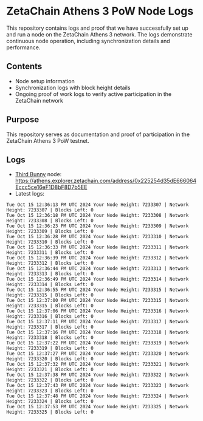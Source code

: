 # ZetaChain Athens 3 PoW Node Logs
This repository contains logs and proof that we have successfully set up and run a node on the ZetaChain Athens 3 network. The logs demonstrate continuous node operation, including synchronization details and performance.

## Contents
- Node setup information
- Synchronization logs with block height details
- Ongoing proof of work logs to verify active participation in the ZetaChain network

## Purpose
This repository serves as documentation and proof of participation in the ZetaChain Athens 3 PoW testnet.

## Logs

- [Third Bunny](https://thirdbunny.xyz/) node: https://athens.explorer.zetachain.com/address/0x225254d35dE666064Eccc5ce16eF1D8bF8D7b5EE
- Latest logs:
```
Tue Oct 15 12:36:13 PM UTC 2024 Your Node Height: 7233307 | Network Height: 7233307 | Blocks Left: 0
Tue Oct 15 12:36:18 PM UTC 2024 Your Node Height: 7233308 | Network Height: 7233308 | Blocks Left: 0
Tue Oct 15 12:36:23 PM UTC 2024 Your Node Height: 7233309 | Network Height: 7233309 | Blocks Left: 0
Tue Oct 15 12:36:28 PM UTC 2024 Your Node Height: 7233310 | Network Height: 7233310 | Blocks Left: 0
Tue Oct 15 12:36:33 PM UTC 2024 Your Node Height: 7233311 | Network Height: 7233311 | Blocks Left: 0
Tue Oct 15 12:36:39 PM UTC 2024 Your Node Height: 7233312 | Network Height: 7233312 | Blocks Left: 0
Tue Oct 15 12:36:44 PM UTC 2024 Your Node Height: 7233313 | Network Height: 7233313 | Blocks Left: 0
Tue Oct 15 12:36:49 PM UTC 2024 Your Node Height: 7233314 | Network Height: 7233314 | Blocks Left: 0
Tue Oct 15 12:36:55 PM UTC 2024 Your Node Height: 7233315 | Network Height: 7233315 | Blocks Left: 0
Tue Oct 15 12:37:00 PM UTC 2024 Your Node Height: 7233315 | Network Height: 7233315 | Blocks Left: 0
Tue Oct 15 12:37:06 PM UTC 2024 Your Node Height: 7233316 | Network Height: 7233316 | Blocks Left: 0
Tue Oct 15 12:37:11 PM UTC 2024 Your Node Height: 7233317 | Network Height: 7233317 | Blocks Left: 0
Tue Oct 15 12:37:16 PM UTC 2024 Your Node Height: 7233318 | Network Height: 7233318 | Blocks Left: 0
Tue Oct 15 12:37:22 PM UTC 2024 Your Node Height: 7233319 | Network Height: 7233319 | Blocks Left: 0
Tue Oct 15 12:37:27 PM UTC 2024 Your Node Height: 7233320 | Network Height: 7233320 | Blocks Left: 0
Tue Oct 15 12:37:32 PM UTC 2024 Your Node Height: 7233321 | Network Height: 7233321 | Blocks Left: 0
Tue Oct 15 12:37:38 PM UTC 2024 Your Node Height: 7233322 | Network Height: 7233322 | Blocks Left: 0
Tue Oct 15 12:37:43 PM UTC 2024 Your Node Height: 7233323 | Network Height: 7233323 | Blocks Left: 0
Tue Oct 15 12:37:48 PM UTC 2024 Your Node Height: 7233324 | Network Height: 7233324 | Blocks Left: 0
Tue Oct 15 12:37:53 PM UTC 2024 Your Node Height: 7233325 | Network Height: 7233325 | Blocks Left: 0
```

